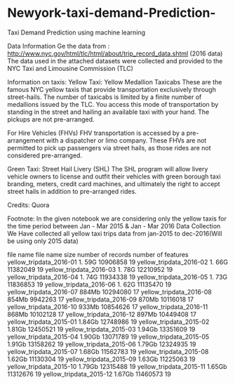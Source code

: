 # Newyork-taxi-demand-Prediction-
Taxi Demand Prediction using  machine learning 

Data Information
Ge the data from : http://www.nyc.gov/html/tlc/html/about/trip_record_data.shtml (2016 data) The data used in the attached datasets were collected and provided to the NYC Taxi and Limousine Commission (TLC)

Information on taxis:
Yellow Taxi: Yellow Medallion Taxicabs
These are the famous NYC yellow taxis that provide transportation exclusively through street-hails. The number of taxicabs is limited by a finite number of medallions issued by the TLC. You access this mode of transportation by standing in the street and hailing an available taxi with your hand. The pickups are not pre-arranged.

For Hire Vehicles (FHVs)
FHV transportation is accessed by a pre-arrangement with a dispatcher or limo company. These FHVs are not permitted to pick up passengers via street hails, as those rides are not considered pre-arranged.

Green Taxi: Street Hail Livery (SHL)
The SHL program will allow livery vehicle owners to license and outfit their vehicles with green borough taxi branding, meters, credit card machines, and ultimately the right to accept street hails in addition to pre-arranged rides.

Credits: Quora

Footnote:
In the given notebook we are considering only the yellow taxis for the time period between Jan - Mar 2015 & Jan - Mar 2016
Data Collection
We Have collected all yellow taxi trips data from jan-2015 to dec-2016(Will be using only 2015 data)

file name	file name size	number of records	number of features
yellow_tripdata_2016-01	1. 59G	10906858	19
yellow_tripdata_2016-02	1. 66G	11382049	19
yellow_tripdata_2016-03	1. 78G	12210952	19
yellow_tripdata_2016-04	1. 74G	11934338	19
yellow_tripdata_2016-05	1. 73G	11836853	19
yellow_tripdata_2016-06	1. 62G	11135470	19
yellow_tripdata_2016-07	884Mb	10294080	17
yellow_tripdata_2016-08	854Mb	9942263	17
yellow_tripdata_2016-09	870Mb	10116018	17
yellow_tripdata_2016-10	933Mb	10854626	17
yellow_tripdata_2016-11	868Mb	10102128	17
yellow_tripdata_2016-12	897Mb	10449408	17
yellow_tripdata_2015-01	1.84Gb	12748986	19
yellow_tripdata_2015-02	1.81Gb	12450521	19
yellow_tripdata_2015-03	1.94Gb	13351609	19
yellow_tripdata_2015-04	1.90Gb	13071789	19
yellow_tripdata_2015-05	1.91Gb	13158262	19
yellow_tripdata_2015-06	1.79Gb	12324935	19
yellow_tripdata_2015-07	1.68Gb	11562783	19
yellow_tripdata_2015-08	1.62Gb	11130304	19
yellow_tripdata_2015-09	1.63Gb	11225063	19
yellow_tripdata_2015-10	1.79Gb	12315488	19
yellow_tripdata_2015-11	1.65Gb	11312676	19
yellow_tripdata_2015-12	1.67Gb	11460573	19
